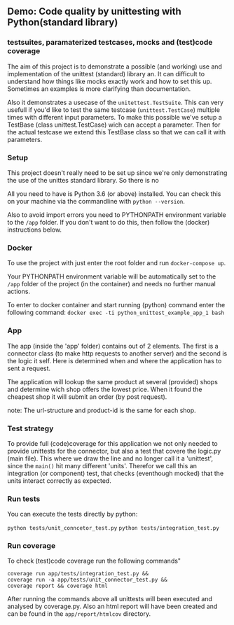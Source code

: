 ## Demo: Code quality by unittesting with Python(standard library) 
### testsuites, paramaterized testcases, mocks and (test)code coverage
The aim of this project is to demonstrate a possible (and working) use and implementation of the unittest (standard) library an. It can difficult to understand how things like mocks exactly work and how to set this up. Sometimes an examples is more clarifying than documentation.

Also it demonstrates a usecase of the `unitettest.TestSuite`. This can very usefull if you'd like to test the same testcase (`unittest.TestCase`) multiple times with different input parameters. To make this possible we've setup a TestBase (class unittest.TestCase) wich can accept a parameter. Then for the actual testcase we extend this TestBase class so that we can call it with parameters.

### Setup
This project doesn't really need to be set up since we're only demonstrating the use of the unittes standard library. So there is no

All you need to have is Python 3.6 (or above) installed. You can check this on your machine via the commandline with `python --version`.

Also to avoid import errors you need to PYTHONPATH environment variable to the `/app` folder. If you don't want to do this, then follow the (docker) instructions below.

### Docker
To use the project with just enter the root folder and run `docker-compose up`. 

Your PYTHONPATH environment variable will be automatically set to the `/app` folder of the project (in the container) and needs no further manual actions. 


To enter to docker container and start running (python) command enter the following command: 
`docker exec -ti python_unittest_example_app_1 bash`

### App
The app (inside the 'app' folder) contains out of 2 elements. The first is a connector class (to make http requests to another server) and the second is the logic it self. Here is determined when and where the application has to sent a request.

The application will lookup the same product at several (provided) shops and determine wich shop offers the lowest price. When it found the cheapest shop it will submit an order (by post request).

note: The url-structure and product-id is the same for each shop.

### Test strategy
To provide full (code)coverage for this application we not only needed to provide unittests for the connector, but also a test that covere the logic.py (main file). This where we draw the line and no longer call it a 'unittest', since the `main()` hit many different 'units'. Therefor we call this an integration (or component) test, that checks (eventhough mocked) that the units interact correctly as expected.

### Run tests
You can execute the tests directly by python:

`python tests/unit_conncetor_test.py` 
`python tests/integration_test.py`


### Run coverage
To check (test)code coverage run the following commands"

```
coverage run app/tests/integration_test.py && 
coverage run -a app/tests/unit_connector_test.py &&
coverage report && coverage html
```

After running the commands above all unittests will been executed and analysed by coverage.py. Also an html report will have been created and can be found in the `app/report/htmlcov` directory.